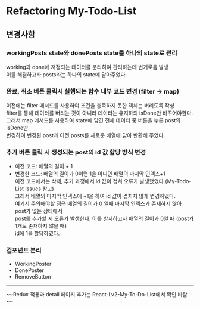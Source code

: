 # Refactoring My-Todo-List 

## 변경사항

### workingPosts state와 donePosts state를 하나의 state로 관리
working과 done에 저정되는 데이터를 분리하여 관리하는데 번거로움 발생  
이를 해결하고자 posts라는 하나의 state에 담아주었다.

### 완료, 취소 버튼 클릭시 실행되는 함수 내부 코드 변경 (filter -> map)
이전에는 filter 메서드를 사용하여 조건을 충족하지 못한 객체는 버리도록 작성  
filter를 통해 데이터를 버리는 것이 아니라 데이터는 유지하되 isDone만 바꾸어야한다.  
그래서 map 메서드를 사용하여 state에 담긴 전체 데이터 중 버튼을 누른 post의 isDone만   
변경하여 변경된 post과 이전 posts를 새로운 배열에 담아 반환해 주었다.

### 추가 버튼 클릭 시 생성되는 post의 id 값 할당 방식 변경
- 이전 코드: 배열의 길이 + 1  
- 변경한 코드: 배열의 길이가 0이면 1을 아니면 배열의 마지막 인덱스+1  
이전 코드에서는 삭제, 추가 과정에서 id 값이 겹쳐 오류가 발생했었다.(My-Todo-List Issues 참고)  
그래서 배열의 마지막 인덱스에 +1을 하여 id 값이 겹치지 않게 변경하였다.  
여기서 주의해야할 점은 배열의 길이가 0 일때 마지막 인덱스가 존재하지 않아 post가 없는 상태에서  
post를 추가할 시 오류가 발생한다. 이를 방지하고자 배열의 길이가 0일 때 (post가 1개도 존재하지 않을 때)  
id에 1을 할당하였다.

### 컴포넌트 분리
- WorkingPoster
- DonePoster
- RemoveButton

---
~~Redux 적용과 detail 페이지 추가는 React-Lv2-My-To-Do-List에서 확인 바람 ~~ 